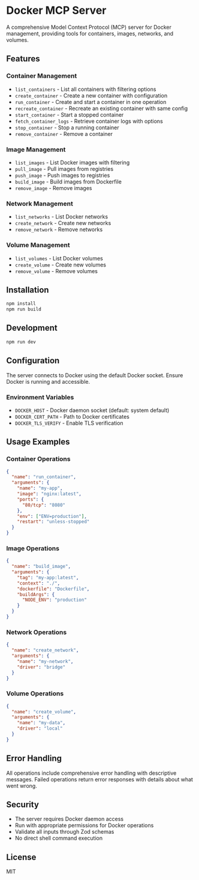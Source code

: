 # Docker MCP Server

A comprehensive Model Context Protocol (MCP) server for Docker management, providing tools for containers, images, networks, and volumes.

## Features

### Container Management
- `list_containers` - List all containers with filtering options
- `create_container` - Create a new container with configuration
- `run_container` - Create and start a container in one operation
- `recreate_container` - Recreate an existing container with same config
- `start_container` - Start a stopped container
- `fetch_container_logs` - Retrieve container logs with options
- `stop_container` - Stop a running container
- `remove_container` - Remove a container

### Image Management
- `list_images` - List Docker images with filtering
- `pull_image` - Pull images from registries
- `push_image` - Push images to registries
- `build_image` - Build images from Dockerfile
- `remove_image` - Remove images

### Network Management
- `list_networks` - List Docker networks
- `create_network` - Create new networks
- `remove_network` - Remove networks

### Volume Management
- `list_volumes` - List Docker volumes
- `create_volume` - Create new volumes
- `remove_volume` - Remove volumes

## Installation

```bash
npm install
npm run build
```

## Development

```bash
npm run dev
```

## Configuration

The server connects to Docker using the default Docker socket. Ensure Docker is running and accessible.

### Environment Variables

- `DOCKER_HOST` - Docker daemon socket (default: system default)
- `DOCKER_CERT_PATH` - Path to Docker certificates
- `DOCKER_TLS_VERIFY` - Enable TLS verification

## Usage Examples

### Container Operations

```json
{
  "name": "run_container",
  "arguments": {
    "name": "my-app",
    "image": "nginx:latest",
    "ports": {
      "80/tcp": "8080"
    },
    "env": ["ENV=production"],
    "restart": "unless-stopped"
  }
}
```

### Image Operations

```json
{
  "name": "build_image",
  "arguments": {
    "tag": "my-app:latest",
    "context": "./",
    "dockerfile": "Dockerfile",
    "buildArgs": {
      "NODE_ENV": "production"
    }
  }
}
```

### Network Operations

```json
{
  "name": "create_network",
  "arguments": {
    "name": "my-network",
    "driver": "bridge"
  }
}
```

### Volume Operations

```json
{
  "name": "create_volume",
  "arguments": {
    "name": "my-data",
    "driver": "local"
  }
}
```

## Error Handling

All operations include comprehensive error handling with descriptive messages. Failed operations return error responses with details about what went wrong.

## Security

- The server requires Docker daemon access
- Run with appropriate permissions for Docker operations
- Validate all inputs through Zod schemas
- No direct shell command execution

## License

MIT